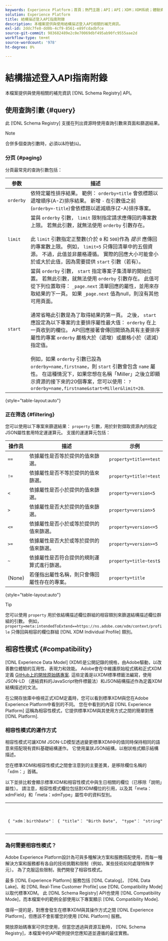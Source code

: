 ```yaml
---
keywords: Experience Platform；首頁；熱門主題；API；API；XDM；XDM系統；體驗資料模型；體驗資料模型；體驗資料模型；資料模型；資料模型；結構描述登入；結構描述登入；相容性；相容性；相容性模式；相容性模式；欄位型別；欄位型別；
solution: Experience Platform
title: 結構描述登入API指南附錄
description: 本檔案提供與使用結構描述登入API相關的補充資訊。
exl-id: 2ddc7fe8-dd0b-4cf9-8561-e89fcdadbfce
source-git-commit: 983682489e2c0e70069dbf495ab90fc9555aae2d
workflow-type: tm+mt
source-wordcount: '978'
ht-degree: 0%

---
```


# 結構描述登入API指南附錄

本檔案提供與使用相關的補充資訊 [!DNL Schema Registry] API。

## 使用查詢引數 {#query}

此 [!DNL Schema Registry] 支援在列出資源時使用查詢引數來頁面和篩選結果。

>[!NOTE]
>
>合併多個查詢引數時，必須以&amp;符號(`&`)。

### 分页 {#paging}

分頁最常見的查詢引數包括：

| 参数 | 描述 |
| --- | --- |
| `orderby` | 依特定屬性排序結果。 範例： `orderby=title` 會依標題以遞增順序(A-Z)排序結果。 新增 `-` 在引數值之前(`orderby=-title`)會依標題以遞減順序(Z-A)排序專案。 |
| `limit` | 當與 `orderby` 引數， `limit` 限制指定請求應傳回的專案數上限。 若無此引數，就無法使用 `orderby` 引數存在。<br><br>此 `limit` 引數指定正整數(介於 `0` 和 `500`)作為 *提示* 應傳回的專案數上限。 例如， `limit=5` 只傳回清單中的五個資源。 不過，此值並非嚴格遵循。 實際的回應大小可能會小於或大於此值，因為需要提供 `start` 引數（若有）。 |
| `start` | 當與 `orderby` 引數， `start` 指定專案子集清單的開始位置。 若無此引數，就無法使用 `orderby` 引數存在。 此值可從下列位置取得： `_page.next` 清單回應的屬性，並用來存取結果的下一頁。 如果 `_page.next` 值為null，則沒有其他可用頁面。<br><br>通常省略此引數是為了取得結果的第一頁。 之後， `start` 應設定為以下專案的主要排序屬性最大值： `orderby` 在上一頁收到的欄位。 API回應接著會傳回開頭為具有主要排序屬性的專案 `orderby` 嚴格大於（遞增）或嚴格小於（遞減）指定值。<br><br>例如，如果 `orderby` 引數已設為 `orderby=name,firstname`，則 `start` 引數會包含 `name` 屬性。 在這種情況下，如果您想在名稱「Miller」之後立即顯示資源的接下來的20個專案，您可以使用： `?orderby=name,firstname&start=Miller&limit=20`. |

{style="table-layout:auto"}

### 正在筛选 {#filtering}

您可以使用以下專案來篩選結果： `property` 引數，用於針對擷取資源內的指定JSON屬性套用特定運運算元。 支援的運運算元包括：

| 操作员 | 描述 | 示例 |
| --- | --- | --- |
| `==` | 依據屬性是否等於提供的值來篩選。 | `property=title==test` |
| `!=` | 依據屬性是否不等於提供的值來篩選。 | `property=title!=test` |
| `<` | 依據屬性是否小於提供的值來篩選。 | `property=version<5` |
| `>` | 依據屬性是否大於提供的值來篩選。 | `property=version>5` |
| `<=` | 依據屬性是否小於或等於提供的值來篩選。 | `property=version<=5` |
| `>=` | 依據屬性是否大於或等於提供的值來篩選。 | `property=version>=5` |
| `~` | 依據屬性是否符合提供的規則運算式進行篩選。 | `property=title~test$` |
| (None) | 若僅指出屬性名稱，則只會傳回屬性存在的專案。 | `property=title` |

{style="table-layout:auto"}

>[!TIP]
>
>您可以使用 `property` 用於依結構描述欄位群組的相容類別來篩選結構描述欄位群組的引數。 例如， `property=meta:intendedToExtend==https://ns.adobe.com/xdm/context/profile` 只傳回與相容的欄位群組 [!DNL XDM Individual Profile] 類別。

## 相容性模式 {#compatibility}

[!DNL Experience Data Model] (XDM)是公開記錄的規格，由Adobe驅動，以改善數位體驗的互用性、表現力和效能。 Adobe會在中維護原始程式碼和正式XDM定義 [GitHub上的開放原始碼專案](https://github.com/adobe/xdm/). 這些定義是以XDM標準標籤法編寫，使用JSON-LD （連結資料的JavaScript物件標籤法）和JSON結構描述作為定義XDM結構描述的文法。

在公開存放庫中檢視正式XDM定義時，您可以看到標準XDM與您在Adobe Experience Platform中看到的不同。 您在中看到的內容 [!DNL Experience Platform] 這稱為相容性模式，它提供標準XDM與其使用方式之間的簡單對應 [!DNL Platform].

### 相容性模式的運作方式

相容性模式可讓XDM JSON-LD模型透過變更標準XDM中的值同時保持相同的語意來搭配現有資料基礎結構運作。 它使用巢狀JSON結構，以樹狀格式顯示結構描述。

您在標準XDM和相容性模式之間會注意到的主要差異，是移除欄位名稱的「xdm：」首碼。

以下並排比較會顯示標準XDM和相容性模式中與生日相關的欄位（已移除「說明」屬性）。 請注意，相容性模式欄位包括對XDM欄位的引用，以及其「meta：xdmField」和「meta：xdmType」屬性中的資料型別。

<table style="table-layout:auto">
  <th>標準XDM</th>
  <th>相容性模式</th>
  <tr>
  <td>
  <pre class=" language-json">
{ "xdm：birthDate"： { "title"： "Birth Date"， "type"： "string"， "format"： "date" }， "xdm：birthDayAndMonth"： { "title"： "Birth Date"， "type"： "string"， "pattern"： "[0-1][0-9]-[0-9][0-9]" }， "xdm：birthYear"： { "title"： "Birth year"， "type"： "integer"： 1， "maximimum"： 32767 } } }
  </pre>
  </td>
  <td>
  <pre class=" language-json">
{ "birthDate"： { "title"： "Birth Date"， "type"： "string"， "format"： "date"， "meta：xdmField"： "xdm：birthDate"， "meta：xdmType"： "date" }， "birthDayAndMonth"： { "title"： "Birth Date"， "type"： "string"， "pattern"： "[0-1][0-9]-[0-9]"， "meta：xdmField"： "xdm：birthDayAnd"， meta：xdmType"： "string" }， "birthYear"： { "title"： "Birth year"， "type"： "integer"， "minimum"： 1， "maximum"： 32767， "meta：xdmField"： "xdm：birthYear"， "meta：xdmType"： "short" }
      </pre>
  </td>
  </tr>
</table>

### 為何需要相容性模式？

Adobe Experience Platform設計為可與多種解決方案和服務搭配使用，而每一種解決方案和服務都有各自的技術挑戰和限制（例如，某些技術如何處理特殊字元）。 為了克服這些限制，我們開發了相容性模式。

最多 [!DNL Experience Platform] 服務包括 [!DNL Catalog]， [!DNL Data Lake]、和 [!DNL Real-Time Customer Profile] use [!DNL Compatibility Mode] 以取代標準XDM。 此 [!DNL Schema Registry] API也使用 [!DNL Compatibility Mode]，而本檔案中的範例全部使用以下專案顯示 [!DNL Compatibility Mode].

值得一提的是，對應會發生在標準XDM與其操作方式之間 [!DNL Experience Platform]，但應該不會影響您的使用 [!DNL Platform] 服務。

開放原始碼專案可供您使用，但當您透過與資源互動時， [!DNL Schema Registry]，本檔案中的API範例提供您應知道並遵循的最佳實務。
